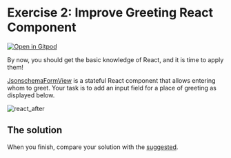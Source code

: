 # Exercise 2: Improve Greeting React Component

[![Open in Gitpod](https://gitpod.io/button/open-in-gitpod.svg)](https://gitpod.io/#https://github.com/TypeFox/theia-workshop/tree/solution-2)

By now, you should get the basic knowledge of React, and it is time to apply them!

[JsonschemaFormView](jsonschema-form-extension/src/browser/jsonschema-form-view.tsx) is a stateful React component that allows entering whom to greet.
Your task is to add an input field for a place of greeting as displayed below.

![react_after](https://user-images.githubusercontent.com/3082655/41194854-8ad0be68-6c22-11e8-868a-62130138106c.gif)

## The solution

When you finish, compare your solution with the [suggested](https://github.com/TypeFox/theia-workshop/blob/solution-2/jsonschema-form-extension/src/browser/jsonschema-form-view.tsx#L3).
